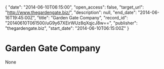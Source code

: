 {
  "date": "2014-06-10T06:15:00", 
  "open_access": false, 
  "target_url": "http://www.thegardengate.biz/", 
  "description": null, 
  "end_date": "2014-06-16T19:45:00Z", 
  "title": "Garden Gate Company", 
  "record_id": "20140610T061500/uG9y67XEirWUz8qXqjcJ8w==", 
  "publisher": "thegardengate.biz", 
  "start_date": "2014-06-10T06:15:00Z"
}

# Garden Gate Company

None
